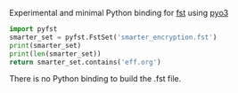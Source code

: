 Experimental and minimal Python binding for [fst](https://github.com/BurntSushi/fst) using [pyo3](https://github.com/PyO3/pyo3)

```python
import pyfst
smarter_set = pyfst.FstSet('smarter_encryption.fst')
print(smarter_set)
print(len(smarter_set))
return smarter_set.contains('eff.org')
```

There is no Python binding to build the .fst file.
